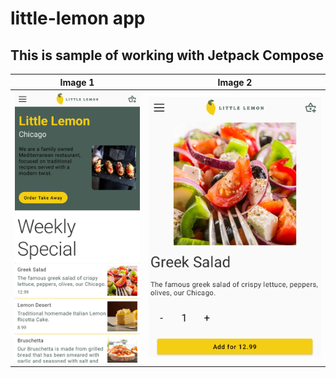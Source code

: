 ﻿# little-lemon app
 ## This is sample of working with Jetpack Compose

| Image 1                            | Image 2                            |
| ---------------------------------- | ---------------------------------- |
| ![Image 1](https://github.com/BazaiHassan/images/blob/main/little-lemon/lm-1.png)     | ![Image 2](https://github.com/BazaiHassan/images/blob/main/little-lemon/lm-2.png)     |


